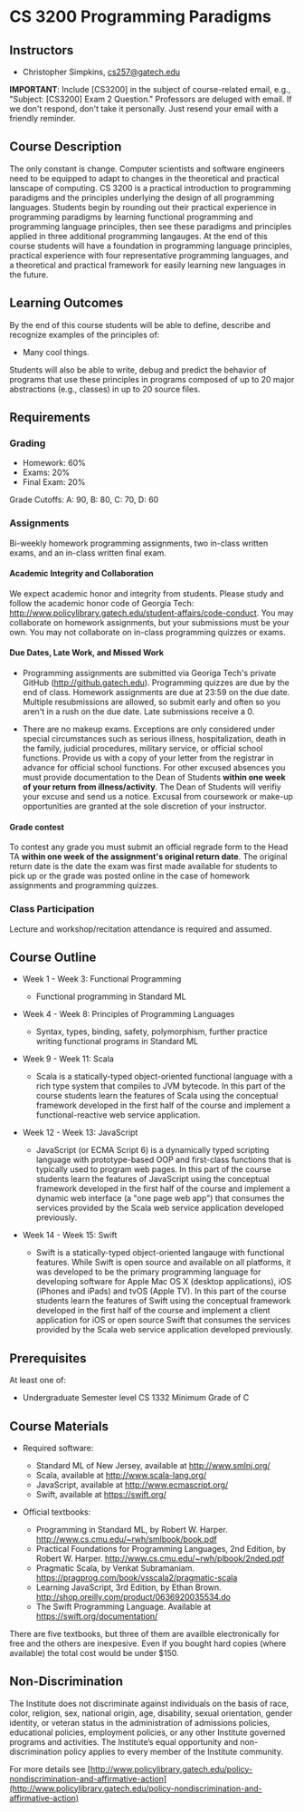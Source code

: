# CS 3200 Programming Paradigms

## Instructors

* Christopher Simpkins, cs257@gatech.edu

**IMPORTANT**: Include [CS3200] in the subject of course-related email, e.g., "Subject: [CS3200] Exam 2 Question." Professors are deluged with email. If we don't respond, don't take it personally. Just resend your email with a friendly reminder.

## Course Description

The only constant is change. Computer scientists and software engineers need to be equipped to adapt to changes in the theoretical and practical lanscape of computing. CS 3200 is a practical introduction to programming paradigms and the principles underlying the design of all programming languages. Students begin by rounding out their practical experience in programming paradigms by learning functional programming and programming language principles, then see these paradigms and principles applied in three additional programming langauges. At the end of this course students will have a foundation in programming language principles, practical experience with four representative programming languages, and a theoretical and practical framework for easily learning new languages in the future.

## Learning Outcomes

By the end of this course students will be able to define, describe and recognize examples of the principles of:

- Many cool things.

Students will also be able to write, debug and predict the behavior of programs that use these principles in programs composed of up to 20 major abstractions (e.g., classes) in up to 20 source files.

## Requirements

### Grading

* Homework: 60%
* Exams: 20%
* Final Exam: 20%

Grade Cutoffs: A: 90, B: 80, C: 70, D: 60

### Assignments

Bi-weekly homework programming assignments, two in-class written exams, and an in-class written final exam.

#### Academic Integrity and Collaboration

We expect academic honor and integrity from students. Please study and follow the academic honor code of Georgia Tech: http://www.policylibrary.gatech.edu/student-affairs/code-conduct. You may collaborate on homework assignments, but your submissions must be your own. You may not collaborate on in-class programming quizzes or exams.

#### Due Dates, Late Work, and Missed Work

* Programming assignments are submitted via Georiga Tech's private GitHub (http://github.gatech.edu). Programming quizzes are due by the end of class. Homework assignments are due at 23:59 on the due date. Multiple resubmissions are allowed, so submit early and often so you aren't in a rush on the due date. Late submissions receive a 0.

* There are no makeup exams. Exceptions are only considered under special circumstances such as serious illness, hospitalization, death in the family, judicial procedures, military service, or official school functions. Provide us with a copy of your letter from the registrar in advance for official school functions. For other excused absences you must provide documentation to the Dean of Students **within one week of your return from illness/activity**. The Dean of Students will verifiy your excuse and send us a notice. Excusal from coursework or make-up opportunities are granted at the sole discretion of your instructor.

#### Grade contest

To contest any grade you must submit an official regrade form to the Head TA **within one week of the assignment's original return date**. The original return date is the date the exam was first made available for students to pick up or the grade was posted online in the case of homework assignments and programming quizzes.

### Class Participation

Lecture and workshop/recitation attendance is required and assumed.

## Course Outline

* Week 1 - Week 3: Functional Programming

  - Functional programming in Standard ML

* Week 4 - Week 8: Principles of Programming Languages

  -  Syntax, types, binding, safety, polymorphism, further practice writing functional programs in Standard ML

* Week 9 - Week 11: Scala

  - Scala is a statically-typed object-oriented functional language with a rich type system that compiles to JVM bytecode. In this part of the course students learn the features of Scala using the conceptual framework developed in the first half of the course and implement a functional-reactive web service application.

* Week 12 - Week 13: JavaScript

  - JavaScript (or ECMA Script 6) is a dynamically typed scripting language with prototype-based OOP and first-class functions that is typically used to program web pages. In this part of the course students learn the features of JavaScript using the conceptual framework developed in the first half of the course and implement a dynamic web interface (a "one page web app") that consumes the services provided by the Scala web service application developed previously.

* Week 14 - Week 15: Swift

  - Swift is a statically-typed object-oriented langauge with functional features. While Swift is open source and available on all platforms, it was developed to be the primary programming language for developing software for Apple Mac OS X (desktop applications), iOS (iPhones and iPads) and tvOS (Apple TV). In this part of the course students learn the features of Swift using the conceptual framework developed in the first half of the course and implement a client application for iOS or open source Swift that consumes the services provided by the Scala web service application developed previously.


## Prerequisites

At least one of:

* Undergraduate Semester level CS 1332 Minimum Grade of C


## Course Materials

* Required software:

  - Standard ML of New Jersey, available at http://www.smlnj.org/
  - Scala, available at http://www.scala-lang.org/
  - JavaScript, available at http://www.ecmascript.org/
  - Swift, available at https://swift.org/

* Official textbooks:

  - Programming in Standard ML, by Robert W. Harper. http://www.cs.cmu.edu/~rwh/smlbook/book.pdf
  - Practical Foundations for Programming Languages, 2nd Edition, by Robert W. Harper. http://www.cs.cmu.edu/~rwh/plbook/2nded.pdf
  - Pragmatic Scala, by Venkat Subramaniam. https://pragprog.com/book/vsscala2/pragmatic-scala
  - Learning JavaScript, 3rd Edition, by Ethan Brown. http://shop.oreilly.com/product/0636920035534.do
  - The Swift Programming Language. Available at https://swift.org/documentation/

There are five textbooks, but three of them are availble electronically for free and the others are inexpesive. Even if you bought hard copies (where available) the total cost would be under $150.

## Non-Discrimination

The Institute does not discriminate against individuals on the basis of race, color, religion, sex, national origin, age, disability, sexual orientation, gender identity, or veteran status in the administration of admissions policies, educational policies, employment policies, or any other Institute governed programs and activities. The Institute’s equal opportunity and non-discrimination policy applies to every member of the Institute community.

For more details see [http://www.policylibrary.gatech.edu/policy-nondiscrimination-and-affirmative-action](http://www.policylibrary.gatech.edu/policy-nondiscrimination-and-affirmative-action)
